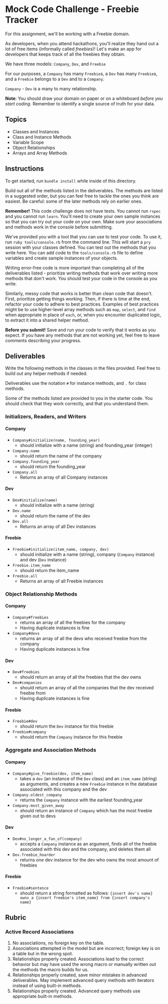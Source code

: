 # Mock Code Challenge - Freebie Tracker

For this assignment, we'll be working with a Freebie domain.

As developers, when you attend hackathons, you'll realize they hand out a lot of free items (informally called *freebies*)! Let's make an app for developers that keeps track of all the freebies they obtain.

We have three models: `Company`, `Dev`, and `Freebie`

For our purposes, a `Company` has many `Freebie`s, a `Dev` has many `Freebie`s, and a `Freebie` belongs to a `Dev` and to a `Company`.

`Company` - `Dev` is a many to many relationship.

**Note**: You should draw your domain on paper or on a whiteboard _before you start coding_. Remember to identify a single source of truth for your data.

## Topics

- Classes and Instances
- Class and Instance Methods
- Variable Scope
- Object Relationships
- Arrays and Array Methods

## Instructions

To get started, run `bundle install` while inside of this directory.

Build out all of the methods listed in the deliverables. The methods are listed in a suggested order, but you can feel free to tackle the ones you think are easiest. Be careful: some of the later methods rely on earlier ones.

**Remember!** This code challenge does not have tests. You cannot run `rspec` and you cannot run `learn`. You'll need to create your own sample instances so that you can try out your code on your own. Make sure your associations and methods work in the console before submitting.

We've provided you with a tool that you can use to test your code. To use it, run `ruby tools/console.rb` from the command line. This will start a `pry` session with your classes defined. You can test out the methods that you write here. You can add code to the `tools/console.rb` file to define variables and create sample instances of your objects.

Writing error-free code is more important than completing all of the deliverables listed - prioritize writing methods that work over writing more methods that don't work. You should test your code in the console as you write.

Similarly, messy code that works is better than clean code that doesn't. First, prioritize getting things working. Then, if there is time at the end, refactor your code to adhere to best practices. Examples of best practices might be to use higher-level array methods such as `map`, `select`, and `find` when appropriate in place of `each`, or, when you encounter duplicated logic, to extract it into a shared helper method.

**Before you submit!** Save and run your code to verify that it works as you expect. If you have any methods that are not working yet, feel free to leave comments describing your progress.

## Deliverables

Write the following methods in the classes in the files provided. Feel free to build out any helper methods if needed.

Deliverables use the notation `#` for instance methods, and `.` for class methods.

Some of the methods listed are provided to you in the starter code. You should check that they work correctly, and that you understand them.

### Initializers, Readers, and Writers

#### Company

- `Company#initialize(name, founding_year)`
  - should initialize with a name (string) and founding_year (integer)
- `Company.name`
  - should return the name of the company
- `Company.founding_year`
  - should return the founding_year
- `Company.all`
  - Returns an array of all Company instances

#### Dev

- `Dev#initialize(name)`
  - should initialize with a name (string)
- `Dev.name`
  - should return the name of the dev
- `Dev.all`
  - Returns an array of all Dev instances

#### Freebie

- `Freebie#initialize(item_name, company, dev)`
  - should initialize with a name (string), company (`Company` instance) and dev (`Dev` instance)
- `Freebie.item_name`
  - should return the item_name
- `Freebie.all`
  - Returns an array of all Freebie instances

### Object Relationship Methods

#### Company

- `Company#freebies`
  - returns an array of all the freebies for the company
  - Having duplicate instances is fine
- `Company#devs`
  - returns an array of all the devs who received freebie from the company
  - Having duplicate instances is fine

#### Dev

- `Dev#freebies`
  - should return an array of all the freebies that the dev owns
- `Dev#companies`
  - should return an array of all the companies that the dev received freebie from
  - Having duplicate instances is fine

#### Freebie

- `Freebie#dev`
  - should return the `Dev` instance for this freebie
- `Freebie#company`
  - should return the `Company` instance for this freebie

### Aggregate and Association Methods

#### Company

- `Company#give_freebie(dev, item_name)`
  - takes a `dev` (an instance of the `Dev` class) and an `item_name` (string) as arguments, and creates a new `Freebie` instance in the database associated with this company and the dev
- `Company.oldest_company`
  - returns the `Company` instance with the earliest founding_year
- `Company.most_given_away`
  - should return an instance of `Company` which has the most freebie given out to devs

#### Dev

- `Dev#no_longer_a_fan_of(company)`
  - accepts a `Company` instance as an argument, finds all of the freebie associated with this dev and the company, and deletes them all
- `Dev.freebie_hoarder`
  - returns *one* dev instance for the dev who owns the most amount of freebies

#### Freebie

- `Freebie#sentence`
  - should return a string formatted as follows: `{insert dev's name} owns a {insert freebie's item_name} from {insert company's name}`

## Rubric

### Active Record Associations

1. No associations, no foreign key on the table.
2. Associations attempted in the model but are incorrect; foreign key is on a table but in the wrong spot.
3. Relationships properly created. Associations lead to the correct behavior but may have used the wrong macro or manually written out the methods the macro builds for us.
4. Relationships properly created, save minor mistakes in advanced deliverables. May implement advanced query methods with iterators instead of using built-in methods.
5. Relationships properly created. Advanced query methods use appropriate built-in methods.
